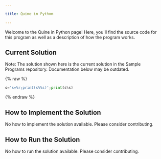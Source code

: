 ```yaml
---

title: Quine in Python

---
```


Welcome to the Quine in Python page! Here, you'll find the source code for this program as well as a description of how the program works.

## Current Solution

Note: The solution shown here is the current solution in the Sample Programs repository. Documentation below may be outdated.

{% raw %}

```Python
s='s=%r;print(s%%s)';print(s%s)

```

{% endraw %}

## How to Implement the Solution

No how to implement the solution available. Please consider contributing.

## How to Run the Solution

No how to run the solution available. Please consider contributing.